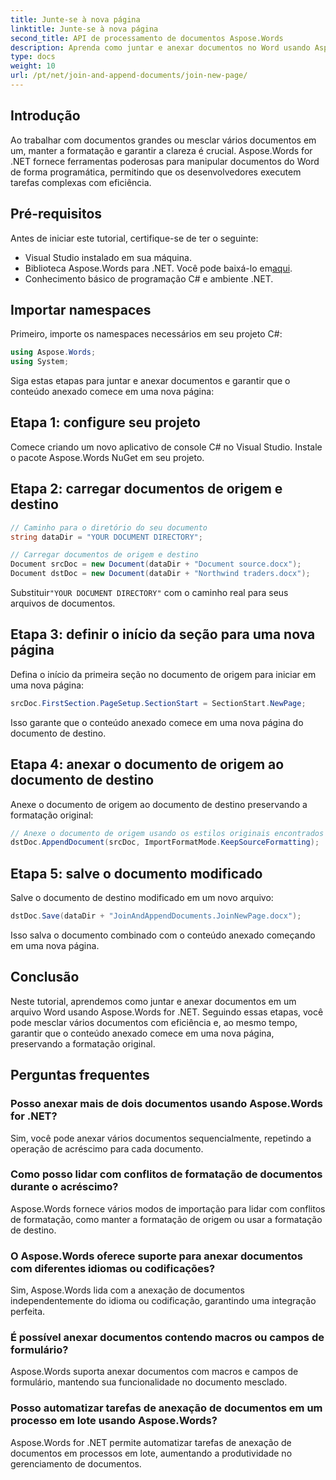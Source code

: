 ```yaml
---
title: Junte-se à nova página
linktitle: Junte-se à nova página
second_title: API de processamento de documentos Aspose.Words
description: Aprenda como juntar e anexar documentos no Word usando Aspose.Words for .NET. Siga nosso guia passo a passo para uma mesclagem eficiente de documentos.
type: docs
weight: 10
url: /pt/net/join-and-append-documents/join-new-page/
---
```

## Introdução

Ao trabalhar com documentos grandes ou mesclar vários documentos em um, manter a formatação e garantir a clareza é crucial. Aspose.Words for .NET fornece ferramentas poderosas para manipular documentos do Word de forma programática, permitindo que os desenvolvedores executem tarefas complexas com eficiência.

## Pré-requisitos

Antes de iniciar este tutorial, certifique-se de ter o seguinte:
- Visual Studio instalado em sua máquina.
-  Biblioteca Aspose.Words para .NET. Você pode baixá-lo em[aqui](https://releases.aspose.com/words/net/).
- Conhecimento básico de programação C# e ambiente .NET.

## Importar namespaces

Primeiro, importe os namespaces necessários em seu projeto C#:

```csharp
using Aspose.Words;
using System;
```

Siga estas etapas para juntar e anexar documentos e garantir que o conteúdo anexado comece em uma nova página:

## Etapa 1: configure seu projeto

Comece criando um novo aplicativo de console C# no Visual Studio. Instale o pacote Aspose.Words NuGet em seu projeto.

## Etapa 2: carregar documentos de origem e destino

```csharp
// Caminho para o diretório do seu documento
string dataDir = "YOUR DOCUMENT DIRECTORY";

// Carregar documentos de origem e destino
Document srcDoc = new Document(dataDir + "Document source.docx");
Document dstDoc = new Document(dataDir + "Northwind traders.docx");
```

 Substituir`"YOUR DOCUMENT DIRECTORY"` com o caminho real para seus arquivos de documentos.

## Etapa 3: definir o início da seção para uma nova página

Defina o início da primeira seção no documento de origem para iniciar em uma nova página:

```csharp
srcDoc.FirstSection.PageSetup.SectionStart = SectionStart.NewPage;
```

Isso garante que o conteúdo anexado comece em uma nova página do documento de destino.

## Etapa 4: anexar o documento de origem ao documento de destino

Anexe o documento de origem ao documento de destino preservando a formatação original:

```csharp
// Anexe o documento de origem usando os estilos originais encontrados no documento de origem.
dstDoc.AppendDocument(srcDoc, ImportFormatMode.KeepSourceFormatting);
```

## Etapa 5: salve o documento modificado

Salve o documento de destino modificado em um novo arquivo:

```csharp
dstDoc.Save(dataDir + "JoinAndAppendDocuments.JoinNewPage.docx");
```

Isso salva o documento combinado com o conteúdo anexado começando em uma nova página.

## Conclusão

Neste tutorial, aprendemos como juntar e anexar documentos em um arquivo Word usando Aspose.Words for .NET. Seguindo essas etapas, você pode mesclar vários documentos com eficiência e, ao mesmo tempo, garantir que o conteúdo anexado comece em uma nova página, preservando a formatação original.

## Perguntas frequentes

### Posso anexar mais de dois documentos usando Aspose.Words for .NET?
Sim, você pode anexar vários documentos sequencialmente, repetindo a operação de acréscimo para cada documento.

### Como posso lidar com conflitos de formatação de documentos durante o acréscimo?
Aspose.Words fornece vários modos de importação para lidar com conflitos de formatação, como manter a formatação de origem ou usar a formatação de destino.

### O Aspose.Words oferece suporte para anexar documentos com diferentes idiomas ou codificações?
Sim, Aspose.Words lida com a anexação de documentos independentemente do idioma ou codificação, garantindo uma integração perfeita.

### É possível anexar documentos contendo macros ou campos de formulário?
Aspose.Words suporta anexar documentos com macros e campos de formulário, mantendo sua funcionalidade no documento mesclado.

### Posso automatizar tarefas de anexação de documentos em um processo em lote usando Aspose.Words?
Aspose.Words for .NET permite automatizar tarefas de anexação de documentos em processos em lote, aumentando a produtividade no gerenciamento de documentos.
